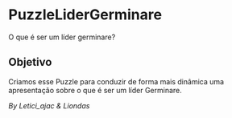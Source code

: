 # PuzzleLiderGerminare
O que é ser um líder germinare?


## Objetivo
Criamos esse Puzzle para conduzir de forma mais dinâmica uma apresentação sobre o que é ser um líder Germinare.


_By Letici_ajac & Liondas_
